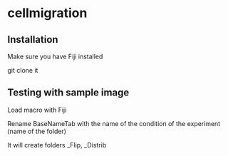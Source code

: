 # cellmigration
## Installation
Make sure you have Fiji installed

git clone it

## Testing with sample image
Load macro with Fiji

Rename BaseNameTab with the name of the condition of the experiment (name of the folder)

It will create folders _Flip, _Distrib

